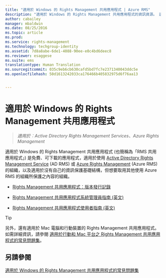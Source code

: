 ```yaml
---
title: "適用於 Windows 的 Rights Management 共用應用程式 | Azure RMS"
description: "適用於 Windows 的 Rights Management 共用應用程式的資訊資源。 這是免費、可下載的應用程式，適用於使用 Active Directory Rights Management Service (AD RMS) 或 Azure Rights Management (Azure RMS) 的組織，以及適用於沒有自己的資訊保護基礎結構，但想要取用其他使用 Azure RMS 的組織所保護之內容的組織。"
author: cabailey
manager: mbaldwin
ms.date: 08/25/2016
ms.topic: article
ms.prod: 
ms.service: rights-management
ms.technology: techgroup-identity
ms.assetid: 7d8a8abe-6de1-4088-90ee-e0c4bd6deec8
ms.reviewer: esaggese
ms.suite: ems
translationtype: Human Translation
ms.sourcegitcommit: 035c9eb6cb630cafd5bd7fc7e2371340043ddc5e
ms.openlocfilehash: 50d1613242033ca176466b405832975d6f76aa13


---
```


# 適用於 Windows 的 Rights Management 共用應用程式

>*適用於︰Active Directory Rights Management Services、Azure Rights Management*

適用於 Windows 的 Rights Management 共用應用程式 (也簡稱為「RMS 共用應用程式」) 是免費、可下載的應用程式，適用於使用 [Active Directory Rights Management Service](https://technet.microsoft.com/library/cc772403.aspx) (AD RMS) 或 [Azure Rights Management](../understand-explore/azure-rights-management.md) (Azure RMS) 的組織，以及適用於沒有自己的資訊保護基礎結構，但想要取用其他使用 Azure RMS 的組織所保護之內容的組織。

-   [Rights Management 共用應用程式：版本發行記錄](sharing-app-version-release-history.md)

-   [Rights Management 共用應用程式系統管理員指南 (英文)](sharing-app-admin-guide.md)

-   [Rights Management 共用應用程式使用者指南 (英文)](sharing-app-user-guide.md)

> [!TIP]
> 另外，還有適用於 Mac 電腦和行動裝置的 Rights Management 共用應用程式。 如需詳細資訊，請參閱 [適用於行動和 Mac 平台之 Rights Management 共用應用程式的常見問題集](http://technet.microsoft.com/dn451248)。

## 另請參閱
[適用於 Windows 的 Rights Management 共用應用程式的常見問題集](http://technet.microsoft.com/dn467883)




<!--HONumber=Aug16_HO4-->


